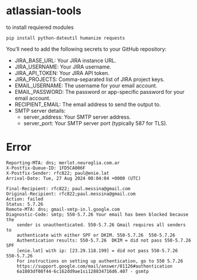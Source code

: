 # atlassian-tools

to install requiered modules

`pip install python-dateutil humanize requests`


You’ll need to add the following secrets to your GitHub repository:

- JIRA_BASE_URL: Your JIRA instance URL.
- JIRA_USERNAME: Your JIRA username.
- JIRA_API_TOKEN: Your JIRA API token.
- JIRA_PROJECTS: Comma-separated list of JIRA project keys.
- EMAIL_USERNAME: The username for your email account.
- EMAIL_PASSWORD: The password or app-specific password for your email account.
- RECIPIENT_EMAIL: The email address to send the output to.
- SMTP server details:
    - server_address: Your SMTP server address.
    - server_port: Your SMTP server port (typically 587 for TLS).


# Error
```
Reporting-MTA: dns; merlot.neuroglia.com.ar
X-Postfix-Queue-ID: 1FD5CA006F
X-Postfix-Sender: rfc822; paul@enie.lat
Arrival-Date: Tue, 27 Aug 2024 08:04:04 +0000 (UTC)

Final-Recipient: rfc822; paul.messina@gmail.com
Original-Recipient: rfc822;paul.messina@gmail.com
Action: failed
Status: 5.7.26
Remote-MTA: dns; gmail-smtp-in.l.google.com
Diagnostic-Code: smtp; 550-5.7.26 Your email has been blocked because the
    sender is unauthenticated. 550-5.7.26 Gmail requires all senders to
    authenticate with either SPF or DKIM. 550-5.7.26  550-5.7.26
    Authentication results: 550-5.7.26  DKIM = did not pass 550-5.7.26  SPF
    [enie.lat] with ip: [23.29.118.199] = did not pass 550-5.7.26  550-5.7.26
    For instructions on setting up authentication, go to 550 5.7.26
    https://support.google.com/mail/answer/81126#authentication
    6a1803df08f44-6c162dd9ae1si128834716d6.407 - gsmtp
```